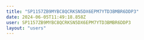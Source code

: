 ```yaml
---
title: "SP1157ZB9MYBC8QCRKSN5DX6EPM7YTD3BMBR6DDP3"
date: 2024-06-05T11:49:18.858Z
user: SP1157ZB9MYBC8QCRKSN5DX6EPM7YTD3BMBR6DDP3
layout: "users"
---
```

    